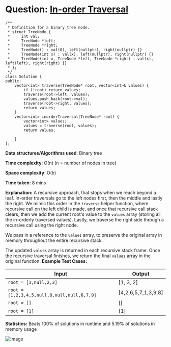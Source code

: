 <h1>Question: <a href="https://leetcode.com/problems/binary-tree-inorder-traversal/description">In-order Traversal</a></h1>

```
/**
 * Definition for a binary tree node.
 * struct TreeNode {
 *     int val;
 *     TreeNode *left;
 *     TreeNode *right;
 *     TreeNode() : val(0), left(nullptr), right(nullptr) {}
 *     TreeNode(int x) : val(x), left(nullptr), right(nullptr) {}
 *     TreeNode(int x, TreeNode *left, TreeNode *right) : val(x), left(left), right(right) {}
 * };
 */
class Solution {
public:
    vector<int> traverse(TreeNode* root, vector<int>& values) {
        if (!root) return values;
        traverse(root->left, values);
        values.push_back(root->val);
        traverse(root->right, values);
        return values;
    }
    vector<int> inorderTraversal(TreeNode* root) {
        vector<int> values;
        values = traverse(root, values);
        return values;
        
    }
};
```

**Data structures/Algorithms used**: Binary tree

**Time complexity**: O(n) (n = number of nodes in tree)

**Space complexity**: O(h)

**Time taken**: 8 mins

**Explanation:**
A recursive approach, that stops when we reach beyond a leaf. In-order traversals go to the left nodes first, then the middle and lastly the right. We mimic this order in the `traverse` helper function, where recursive call on the left child is made, and once that recursive call stack clears, then we add the current root's value to the `values` array (storing all the in-orderly traversed values). Lastly, we traverse the right side through a recursive call using the right node.

We pass in a reference to the `values` array, to preserve the original array in memory throughout the entire recursive stack.

The updated `values` array is returned in each recursive stack frame. Once the recursive traversal finishes, we return the final `values` array in the original function.
**Example Test Cases:**


| Input  | Output |
| ------------- | ------------- |
| <code>root = [1,null,2,3]</code>  | [1, 3, 2] |
| <code>root = [1,2,3,4,5,null,8,null,null,6,7,9]</code>  | [4,2,6,5,7,1,3,9,8] |
| <code>root = []</code>  | [] |
| <code>root = [1]</code>  | [1] |

**Statistics:** Beats 100% of solutions in runtime and 5.19% of solutions in memory usage

![image](https://github.com/user-attachments/assets/7a249030-a57b-404e-be0c-7e0dc3484de0)


